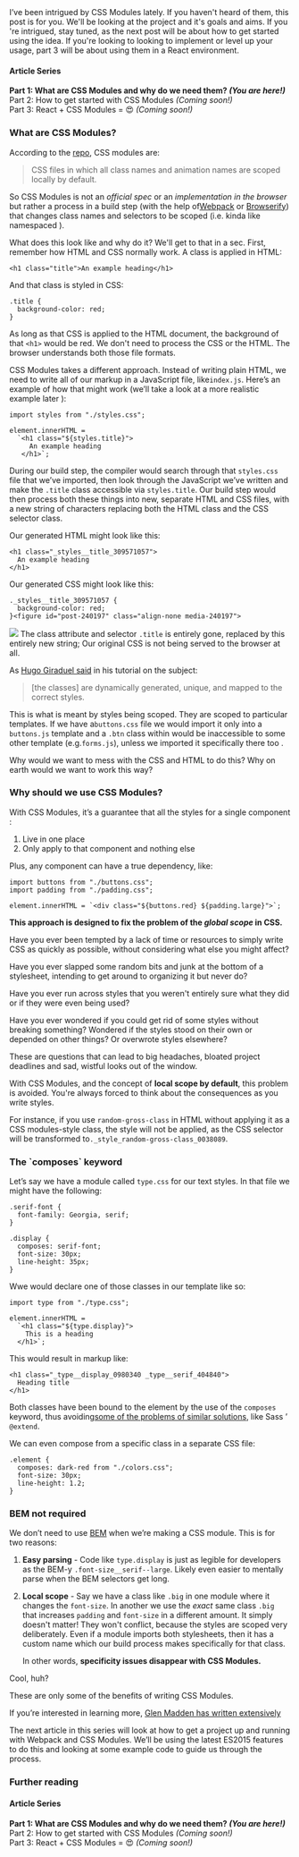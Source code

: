 <article id="post-239976" class="instapaper_body h-entry e-content">
I’ve been intrigued by CSS Modules lately. If you haven't heard of them, this
post is for you. We'll be looking at the project and it's goals and aims. If you
're intrigued, stay tuned, as the next post will be about how to get started 
using the idea. If you're looking to looking to implement or level up your usage,
part 3 will be about using them in a React environment.

#### Article Series

**Part 1: What are CSS Modules and why do we need them? *(You are here!)***  
Part 2: How to get started with CSS Modules *(Coming soon!)*  
Part 3: React + CSS Modules = 😍 *(Coming soon!)* 

### What are CSS Modules?

According to the [repo][1], CSS modules are:

> CSS files in which all class names and animation names are scoped locally by
> default.
>

So CSS Modules is not an *official spec* or an *implementation in the browser*
but rather a process in a build step (with the help of[Webpack][2] or 
[Browserify][3]) that changes class names and selectors to be scoped (i.e.
kinda like namespaced
). 

What does this look like and why do it? We'll get to that in a sec. First,
remember how HTML and CSS normally work. A class is applied in HTML:

    <h1 class="title">An example heading</h1>

And that class is styled in CSS:

    .title {
      background-color: red;
    }

As long as that CSS is applied to the HTML document, the background of that 
`<h1>` would be red. We don't need to process the CSS or the HTML. The
browser understands both those file formats.

CSS Modules takes a different approach. Instead of writing plain HTML, we need
to write all of our markup in a JavaScript file, like`index.js`. Here’s an
example of how that might work (we’ll take a look at a more realistic example 
later
):

    import styles from "./styles.css";
    
    element.innerHTML = 
      `<h1 class="${styles.title}">
         An example heading
       </h1>`;

During our build step, the compiler would search through that `styles.css` file
that we’ve imported, then look through the JavaScript we’ve written and make the
`.title` class accessible via `styles.title`. Our build step would then process
both these things into new, separate HTML and CSS files, with a new string of 
characters replacing both the HTML class and the CSS selector class.

Our generated HTML might look like this:

    <h1 class="_styles__title_309571057">
      An example heading
    </h1>

Our generated CSS might look like this:

    ._styles__title_309571057 {
      background-color: red;
    }<figure id="post-240197" class="align-none media-240197">

![][4]</figure>
The class attribute and selector `.title` is entirely gone, replaced by this
entirely new string; Our original CSS is not being served to the browser at all.

As [Hugo Giraduel said][5] in his tutorial on the subject: 

> [the classes] are dynamically generated, unique, and mapped to the correct
> styles.
>

This is what is meant by styles being scoped. They are scoped to particular
templates. If we have a`buttons.css` file we would import it only into a 
`buttons.js` template and a `.btn` class within would be inaccessible to some
other template (e.g.`forms.js`), unless we imported it specifically there too
.

Why would we want to mess with the CSS and HTML to do this? Why on earth would
we want to work this way?

### Why should we use CSS Modules?

With CSS Modules, it’s a guarantee that all the styles for a single component
:

1.  Live in one place
2.  Only apply to that component and nothing else

Plus, any component can have a true dependency, like:

    import buttons from "./buttons.css";
    import padding from "./padding.css";
    
    element.innerHTML = `<div class="${buttons.red} ${padding.large}">`;

**This approach is designed to fix the problem of the *global scope* in CSS.**

Have you ever been tempted by a lack of time or resources to simply write CSS
as quickly as possible, without considering what else you might affect?

Have you ever slapped some random bits and junk at the bottom of a stylesheet,
intending to get around to organizing it but never do?

Have you ever run across styles that you weren't entirely sure what they did or
if they were even being used?

Have you ever wondered if you could get rid of some styles without breaking
something? Wondered if the styles stood on their own or depended on other things?
Or overwrote styles elsewhere?

These are questions that can lead to big headaches, bloated project deadlines
and sad, wistful looks out of the window.

With CSS Modules, and the concept of **local scope by default**, this problem
is avoided. You're always forced to think about the consequences as you write 
styles.

For instance, if you use `random-gross-class` in HTML without applying it as a
CSS modules-style class, the style will not be applied, as the CSS selector will
be transformed to`._style_random-gross-class_0038089`.

### The \`composes\` keyword

Let’s say we have a module called `type.css` for our text styles. In that file
we might have the following:

    .serif-font {
      font-family: Georgia, serif;
    }
    
    .display {
      composes: serif-font;
      font-size: 30px;
      line-height: 35px;
    }

Wwe would declare one of those classes in our template like so:

    import type from "./type.css";
    
    element.innerHTML = 
      `<h1 class="${type.display}">
        This is a heading
      </h1>`;

This would result in markup like: 

    <h1 class="_type__display_0980340 _type__serif_404840">
      Heading title
    </h1>

Both classes have been bound to the element by the use of the `composes`
keyword, thus avoiding[some of the problems of similar solutions][6], like Sass
’ `@extend`. 

We can even compose from a specific class in a separate CSS file:

    .element {
      composes: dark-red from "./colors.css";
      font-size: 30px;
      line-height: 1.2;
    }

### BEM not required

We don’t need to use [BEM][7] when we’re making a CSS module. This is for two
reasons:

1.  **Easy parsing** - Code like `type.display` is just as legible for
    developers as the BEM-y
   `.font-size__serif--large`. Likely even easier to mentally parse when the
    BEM selectors get long.
   
2.  **Local scope** - Say we have a class like `.big` in one module where it
    changes the
   `font-size`. In another we use the *exact* same class `.big` that increases
   `padding` and `font-size` in a different amount. It simply doesn't matter!
    They won't conflict, because the styles are scoped very deliberately. Even if a 
    module imports both stylesheets, then it has a custom name which our build 
    process makes specifically for that class.
   
    
    In other words, **specificity issues disappear with CSS Modules.**

Cool, huh? 

These are only some of the benefits of writing CSS Modules. 

If you’re interested in learning more, [Glen Madden has written extensively][8]

The next article in this series will look at how to get a project up and
running with Webpack and CSS Modules. We’ll be using the latest ES2015 features 
to do this and looking at some example code to guide us through the process.

### Further reading

#### Article Series

**Part 1: What are CSS Modules and why do we need them? *(You are here!)***  
Part 2: How to get started with CSS Modules *(Coming soon!)*  
Part 3: React + CSS Modules = 😍 *(Coming soon!)* </article>

 [1]: https://github.com/css-modules/css-modules
 [2]: https://webpack.github.io/
 [3]: http://browserify.org/
 [4]: img/devtools.png%201200w
 [5]: http://www.sitepoint.com/understanding-css-modules-methodology/
 [6]: http://www.sitepoint.com/avoid-sass-extend/
 [7]: https://css-tricks.com/bem-101/
 [8]: http://glenmaddern.com/articles/css-modules